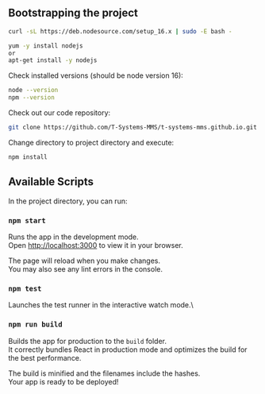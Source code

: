 ## Bootstrapping the project

```bash
curl -sL https://deb.nodesource.com/setup_16.x | sudo -E bash -
```

```bash
yum -y install nodejs
or
apt-get install -y nodejs
```

Check installed versions (should be node version 16):

```bash
node --version
npm --version
```

Check out our code repository:

```bash
git clone https://github.com/T-Systems-MMS/t-systems-mms.github.io.git
```

Change directory to project directory and execute:

```bash
npm install
```

## Available Scripts

In the project directory, you can run:

### `npm start`

Runs the app in the development mode.\
Open [http://localhost:3000](http://localhost:3000) to view it in your browser.

The page will reload when you make changes.\
You may also see any lint errors in the console.

### `npm test`

Launches the test runner in the interactive watch mode.\

### `npm run build`

Builds the app for production to the `build` folder.\
It correctly bundles React in production mode and optimizes the build for the best performance.

The build is minified and the filenames include the hashes.\
Your app is ready to be deployed!

